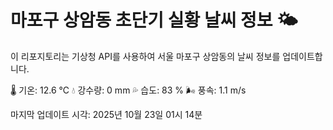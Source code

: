 
# 마포구 상암동 초단기 실황 날씨 정보 🌤️

이 리포지토리는 기상청 API를 사용하여 서울 마포구 상암동의 날씨 정보를 업데이트합니다. 

🌡️ 기온: 12.6 ℃
💧 강수량: 0 mm
💦 습도: 83 %
🌬️ 풍속: 1.1 m/s

마지막 업데이트 시각: 2025년 10월 23일 01시 14분    
